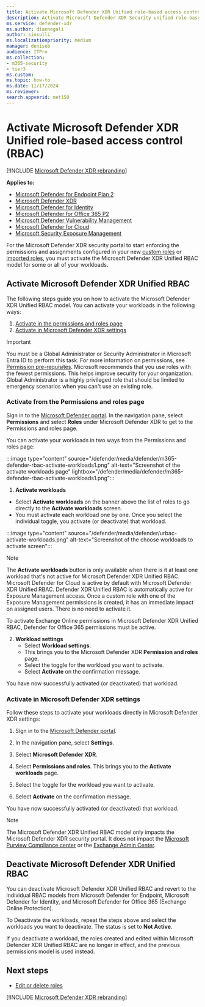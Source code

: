 ```yaml
---
title: Activate Microsoft Defender XDR Unified role-based access control (RBAC)
description: Activate Microsoft Defender XDR Security unified role-based access control(RBAC)
ms.service: defender-xdr
ms.author: diannegali
author: siosulli
ms.localizationpriority: medium
manager: deniseb
audience: ITPro
ms.collection: 
- m365-security
- tier3
ms.custom: 
ms.topic: how-to
ms.date: 11/17/2024
ms.reviewer: 
search.appverid: met150
---
```


# Activate Microsoft Defender XDR Unified role-based access control (RBAC)

[!INCLUDE [Microsoft Defender XDR rebranding](../includes/microsoft-defender.md)]

**Applies to:**

- [Microsoft Defender for Endpoint Plan 2](/defender-endpoint/microsoft-defender-endpoint)
- [Microsoft Defender XDR](microsoft-365-defender.md)
- [Microsoft Defender for Identity](https://go.microsoft.com/fwlink/?LinkID=2198108)
- [Microsoft Defender for Office 365 P2](https://go.microsoft.com/fwlink/?LinkID=2158212)
- [Microsoft Defender Vulnerability Management](/defender-vulnerability-management/defender-vulnerability-management)
- [Microsoft Defender for Cloud](/azure/defender-for-cloud/defender-for-cloud-introduction)
- [Microsoft Security Exposure Management](/security-exposure-management/)

For the Microsoft Defender XDR security portal to start enforcing the permissions and assignments configured in your new [custom roles](create-custom-rbac-roles.md) or [imported roles](import-rbac-roles.md), you must activate the Microsoft Defender XDR Unified RBAC model for some or all of your workloads.

<a name='activate-microsoft-365-defender-unified-rbac'></a>

## Activate Microsoft Defender XDR Unified RBAC

The following steps guide you on how to activate the Microsoft Defender XDR Unified RBAC model. You can activate your workloads in the following ways:

1. [Activate in the permissions and roles page](#activate-from-the-permissions-and-roles-page)
2. [Activate in Microsoft Defender XDR settings](#activate-in-microsoft-365-defender-settings)

> [!IMPORTANT]
> You must be a Global Administrator or Security Administrator in Microsoft Entra ID to perform this task. For more information on permissions, see [Permission pre-requisites](manage-rbac.md#permissions-prerequisites).
> Microsoft recommends that you use roles with the fewest permissions. This helps improve security for your organization. Global Administrator is a highly privileged role that should be limited to emergency scenarios when you can't use an existing role.

### Activate from the Permissions and roles page

Sign in to the [Microsoft Defender portal](https://security.microsoft.com). In the navigation pane, select **Permissions** and select **Roles** under Microsoft Defender XDR to get to the Permissions and roles page.

You can activate your workloads in two ways from the Permissions and roles page:

:::image type="content" source="/defender/media/defender/m365-defender-rbac-activate-workloads1.png" alt-text="Screenshot of the activate workloads page" lightbox="/defender/media/defender/m365-defender-rbac-activate-workloads1.png":::

1. **Activate workloads**

- Select **Activate workloads** on the banner above the list of roles to go directly to the **Activate workloads** screen.
- You must activate each workload one by one. Once you select the individual toggle, you activate (or deactivate) that workload.

:::image type="content" source="/defender/media/defender/urbac-activate-workloads.png" alt-text="Screenshot of the choose workloads to activate screen":::

   > [!NOTE]
   > The **Activate workloads** button is only available when there is it at least one workload that's not active for Microsoft Defender XDR Unified RBAC.
   > Microsoft Defender for Cloud is active by default with Microsoft Defender XDR Unified RBAC.
   > Defender XDR Unified RBAC is automatically active for Exposure Management access. Once a custom role with one of the Exposure Management permissions is created, it has an immediate impact on assigned users. There is no need to activate it.
   > 
   > To activate Exchange Online permissions in Microsoft Defender XDR Unified RBAC, Defender for Office 365 permissions must be active. 
   
2. **Workload settings**
    - Select **Workload settings**.
    - This brings you to the Microsoft Defender XDR **Permission and roles** page.
    - Select the toggle for the workload you want to activate.
    - Select **Activate** on the confirmation message.

You have now successfully activated (or deactivated) that workload.

<a name='activate-in-microsoft-365-defender-settings'></a>

### Activate in Microsoft Defender XDR settings

Follow these steps to activate your workloads directly in Microsoft Defender XDR settings:

1. Sign in to the [Microsoft Defender portal](https://security.microsoft.com).

2. In the navigation pane, select **Settings**.

3. Select **Microsoft Defender XDR**.

4. Select **Permissions and roles**. This brings you to the **Activate workloads** page.

5. Select the toggle for the workload you want to activate.

6. Select **Activate** on the confirmation message.

You have now successfully activated (or deactivated) that workload.

> [!NOTE]
> The Microsoft Defender XDR Unified RBAC model only impacts the Microsoft Defender XDR security portal. It does not impact the [Microsoft Purview Compliance center](https://compliance.microsoft.com) or the [Exchange Admin Center](https://admin.exchange.microsoft.com).

<a name='deactivate-microsoft-365-defender-unified-rbac'></a>

## Deactivate Microsoft Defender XDR Unified RBAC

You can deactivate Microsoft Defender XDR Unified RBAC and revert to the individual RBAC models from Microsoft Defender for Endpoint, Microsoft Defender for Identity, and Microsoft Defender for Office 365 (Exchange Online Protection).

To Deactivate the workloads, repeat the steps above and select the workloads you want to deactivate. The status is set to **Not Active**.

If you deactivate a workload, the roles created and edited within Microsoft Defender XDR Unified RBAC are no longer in effect, and the previous permissions model is used instead.

## Next steps

- [Edit or delete roles](edit-delete-rbac-roles.md)

[!INCLUDE [Microsoft Defender XDR rebranding](../includes/defender-m3d-techcommunity.md)]
